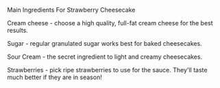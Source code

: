 Main Ingredients For Strawberry Cheesecake

Cream cheese - choose a high quality, full-fat cream cheese for the best results.

Sugar - regular granulated sugar works best for baked cheesecakes.

Sour Cream - the secret ingredient to light and creamy cheesecakes.

Strawberries - pick ripe strawberries to use for the sauce. They'll taste much better if they are in season!